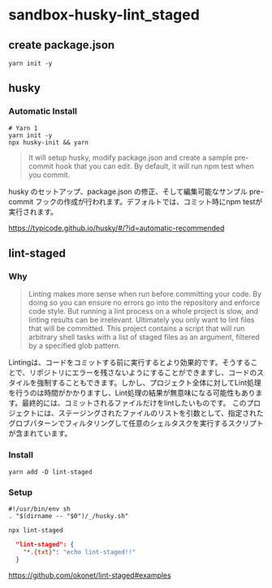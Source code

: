 # sandbox-husky-lint_staged

## create package.json

```
yarn init -y
```

## husky
### Automatic Install

```
# Yarn 1
yarn init -y
npx husky-init && yarn
```

> It will setup husky, modify package.json and create a sample pre-commit hook that you can edit. By default, it will run npm test when you commit.

husky のセットアップ、package.json の修正、そして編集可能なサンプル pre-commit フックの作成が行われます。デフォルトでは、コミット時にnpm testが実行されます。

https://typicode.github.io/husky/#/?id=automatic-recommended

## lint-staged
### Why

> Linting makes more sense when run before committing your code. By doing so you can ensure no errors go into the repository and enforce code style. But running a lint process on a whole project is slow, and linting results can be irrelevant. Ultimately you only want to lint files that will be committed.
> This project contains a script that will run arbitrary shell tasks with a list of staged files as an argument, filtered by a specified glob pattern.

Lintingは、コードをコミットする前に実行するとより効果的です。そうすることで、リポジトリにエラーを残さないようにすることができますし、コードのスタイルを強制することもできます。しかし、プロジェクト全体に対してLint処理を行うのは時間がかかりますし、Lint処理の結果が無意味になる可能性もあります。最終的には、コミットされるファイルだけをlintしたいものです。
このプロジェクトには、ステージングされたファイルのリストを引数として、指定されたグロブパターンでフィルタリングして任意のシェルタスクを実行するスクリプトが含まれています。

### Install

```
yarn add -D lint-staged
```

### Setup

```sh:.husky/pre-commit
#!/usr/bin/env sh
. "$(dirname -- "$0")/_/husky.sh"

npx lint-staged
```

```json:package.json
  "lint-staged": {
    "*.{txt}": "echo lint-staged!!"
  }
```

https://github.com/okonet/lint-staged#examples
